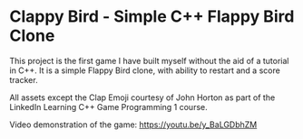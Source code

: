 # Clappy Bird - Simple C++ Flappy Bird Clone
This project is the first game I have built myself without the aid of a tutorial in C++. It is a simple Flappy Bird clone, with ability to restart and a score tracker.

All assets except the Clap Emoji courtesy of John Horton as part of the LinkedIn Learning C++ Game Programming 1 course.

Video demonstration of the game: https://youtu.be/y_BaLGDbhZM
